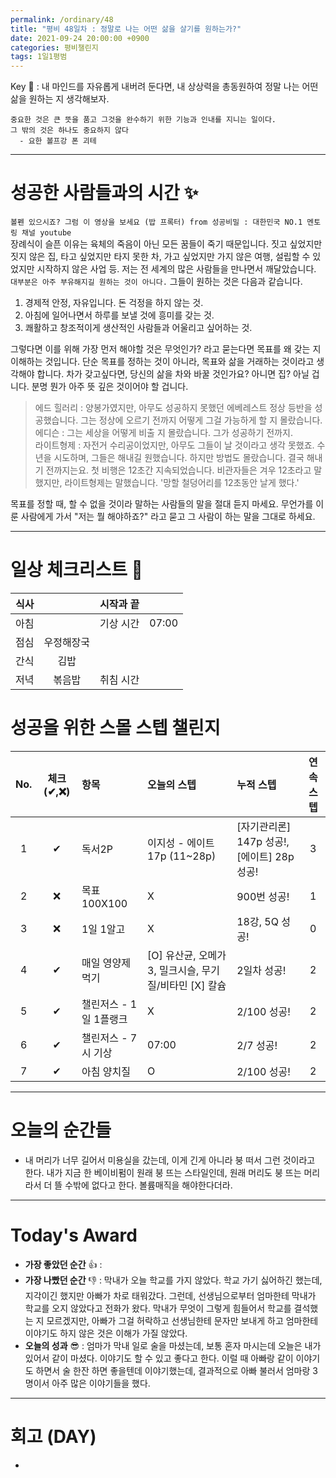 ```yaml
---
permalink: /ordinary/48
title: "평비 48일차 : 정말로 나는 어떤 삶을 살기를 원하는가?"
date: 2021-09-24 20:00:00 +0900
categories: 평비챌린지
tags: 1일1평범
---  
```

Key 🔑 : 내 마인드를 자유롭게 내버려 둔다면, 내 상상력을 총동원하여 정말 나는 어떤 삶을 원하는 지 생각해보자.
```
중요한 것은 큰 뜻을 품고 그것을 완수하기 위한 기능과 인내를 지니는 일이다.
그 밖의 것은 하나도 중요하지 않다 
  - 요한 볼프강 폰 괴테
```

---
# 성공한 사람들과의 시간 ✨
`볼펜 있으시죠? 그럼 이 영상을 보세요 (밥 프록터) from 성공비밀 : 대한민국 NO.1 멘토링 채널 youtube`  
장례식이 슬픈 이유는 육체의 죽음이 아닌 모든 꿈들이 죽기 때문입니다. 짓고 싶었지만 짓지 않은 집, 타고 싶었지만 타지 못한 차, 가고 싶었지만 가지 않은 여행, 설립할 수 있었지만 시작하지 않은 사업 등. 저는 전 세계의 많은 사람들을 만나면서 깨달았습니다. `대부분은 아주 부유해지길 원하는 것이 아니다.` 그들이 원하는 것은 다음과 같습니다.
1. 경제적 안정, 자유입니다. 돈 걱정을 하지 않는 것.  
2. 아침에 일어나면서 하루를 보낼 것에 흥미를 갖는 것.  
3. 쾌활하고 창조적이게 생산적인 사람들과 어울리고 싶어하는 것.  

그렇다면 이를 위해 가장 먼저 해야할 것은 무엇인가? 라고 묻는다면 목표를 왜 갖는 지 이해하는 것입니다. 단순 목표를 정하는 것이 아니라, 목표와 삶을 거래하는 것이라고 생각해야 합니다. 차가 갖고싶다면, 당신의 삶을 차와 바꿀 것인가요? 아니면 집? 아닐 겁니다. 분명 뭔가 아주 뜻 깊은 것이어야 할 겁니다.  
> 에드 힐러리 : 양봉가였지만, 아무도 성공하지 못했던 에베레스트 정상 등반을 성공했습니다. 그는 정상에 오르기 전까지 어떻게 그걸 가능하게 할 지 몰랐습니다.  
> 에디슨 : 그는 세상을 어떻게 비출 지 몰랐습니다. 그가 성공하기 전까지.  
> 라이트형제 : 자전거 수리공이었지만, 아무도 그들이 날 것이라고 생각 못했죠. 수년을 시도하며, 그들은 해내길 원했습니다. 하지만 방법도 몰랐습니다. 결국 해내기 전까지는요. 첫 비행은 12초간 지속되었습니다. 비관자들은 겨우 12초라고 말했지만, 라이트형제는 말했습니다. '망할 철덩어리를 12초동안 날게 했다.'  

목표를 정할 때, 할 수 없을 것이라 말하는 사람들의 말을 절대 듣지 마세요. 무언가를 이룬 사람에게 가서 "저는 뭘 해야하죠?" 라고 묻고 그 사람이 하는 말을 그대로 하세요. 

---
# 일상 체크리스트 📃

| 식사 |  | 시작과 끝 |  |
|:----:|:----:|:----:|:----:|
| 아침 |  | 기상 시간 | 07:00 |
| 점심 | 우정해장국 |  |  |
| 간식 | 김밥 |  |  |
| 저녁 | 볶음밥 | 취침 시간 |  |

# 성공을 위한 스몰 스텝 챌린지

| No. | 체크(✔,❌) | 항목 | 오늘의 스텝 | 누적 스텝 | 연속 스텝 |
|:----:|:----:|:----|:----|:----|:----:|
| 1 | ✔ | 독서2P | 이지성 - 에이트 17p (11~28p) | [자기관리론] 147p 성공!, [에이트] 28p 성공! | 3 |
| 2 | ❌ | 목표 100X100 | X | 900번 성공! | 1 |
| 3 | ❌ | 1일 1알고 | X | 18강, 5Q 성공! | 0 |
| 4 | ✔ | 매일 영양제 먹기 | [O] 유산균, 오메가3, 밀크시슬, 무기질/비타민 [X] 칼슘 | 2일차 성공! | 2 |
| 5 | ✔ | 챌린저스 - 1일 1플랭크 | X | 2/100 성공! | 2 |
| 6 | ✔ | 챌린저스 - 7시 기상 | 07:00 | 2/7 성공! | 2 |
| 7 | ✔ | 아침 양치질 | O | 2/100 성공! | 2 |

---
# 오늘의 순간들 
- 내 머리가 너무 길어서 미용실을 갔는데, 이게 긴게 아니라 붕 떠서 그런 것이라고 한다. 내가 지금 한 베이비펌이 원래 붕 뜨는 스타일인데, 원래 머리도 붕 뜨는 머리라서 더 뜰 수밖에 없다고 한다. 볼륨매직을 해야한다더라.  

---
# Today's Award
- **가장 좋았던 순간** 👍 :   
- **가장 나빴던 순간** 👎 : 막내가 오늘 학교를 가지 않았다. 학교 가기 싫어하긴 했는데, 지각이긴 했지만 아빠가 차로 태워갔다. 그런데, 선생님으로부터 엄마한테 막내가 학교를 오지 않았다고 전화가 왔다. 막내가 무엇이 그렇게 힘들어서 학교를 결석했는 지 모르겠지만, 아빠가 그걸 허락하고 선생님한테 문자만 보내게 하고 엄마한테 이야기도 하지 않은 것은 이해가 가질 않았다.  
- **오늘의 성과** 😎 : 엄마가 막내 일로 술을 마셨는데, 보통 혼자 마시는데 오늘은 내가 있어서 같이 마셨다. 이야기도 할 수 있고 좋다고 한다. 이럴 때 아빠랑 같이 이야기도 하면서 술 한잔 하면 좋을텐데 이야기했는데, 결과적으로 아빠 불러서 엄마랑 3명이서 아주 많은 이야기들을 했다.  

---
# 회고 (DAY)
- 